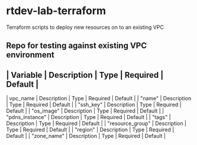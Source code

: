 # rtdev-lab-terraform
Terraform scripts to deploy new resources on to an existing VPC
## Repo for testing against existing VPC environment


| Variable | Description | Type | Required | Default |
------------------------------------------------------
| vpc_name | Description | Type | Required | Default |
| "name" | Description | Type | Required | Default |
| "ssh_key" | Description | Type | Required | Default |
| "os_image" | Description | Type | Required | Default |
| "pdns_instance" | Description | Type | Required | Default |
| "tags" | Description | Type | Required | Default |
| "resource_group" | Description | Type | Required | Default |
| "region" | Description | Type | Required | Default |
| "zone_name" | Description | Type | Required | Default |
